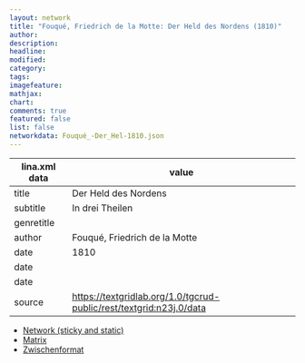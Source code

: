 ```yaml
---
layout: network
title: "Fouqué, Friedrich de la Motte: Der Held des Nordens (1810)"
author:
description:
headline:
modified:
category:
tags:
imagefeature: 
mathjax: 
chart: 
comments: true
featured: false
list: false
networkdata: Fouqué_-Der_Hel-1810.json
---
```

lina.xml data  | value
------------- | -------------
title|Der Held des Nordens
subtitle|In drei Theilen
genretitle|
author|Fouqué, Friedrich de la Motte
date|1810
date|
date|
source|https://textgridlab.org/1.0/tgcrud-public/rest/textgrid:n23j.0/data


* [Network (sticky and static)](/network0008)
* [Matrix](/matrix0008)
* [Zwischenformat](/lina0008 )
